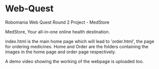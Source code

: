 # Web-Quest
Robomania Web Quest Round 2 Project - MedStore

MedStore, Your all-in-one online health destination.

index.html is the main home page which will lead to 'order.html', the page for ordering medicines.
Home and Order are the folders containing the images in the home page and order page respectively.

A demo video showing the working of the webpage is uploaded too. 
